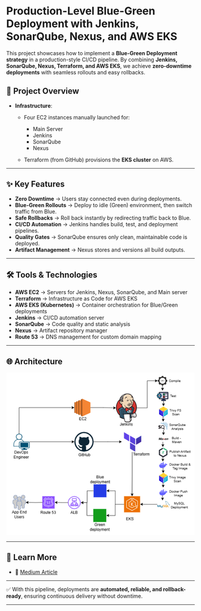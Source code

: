 # Production-Level Blue-Green Deployment with Jenkins, SonarQube, Nexus, and AWS EKS

This project showcases how to implement a **Blue-Green Deployment strategy** in a production-style CI/CD pipeline. By combining **Jenkins, SonarQube, Nexus, Terraform, and AWS EKS**, we achieve **zero-downtime deployments** with seamless rollouts and easy rollbacks.

## 📌 Project Overview

* **Infrastructure**:

  * Four EC2 instances manually launched for:

    * Main Server
    * Jenkins
    * SonarQube
    * Nexus
  * Terraform (from GitHub) provisions the **EKS cluster** on AWS.

---

## ✨ Key Features

* **Zero Downtime** → Users stay connected even during deployments.
* **Blue-Green Rollouts** → Deploy to idle (Green) environment, then switch traffic from Blue.
* **Safe Rollbacks** → Roll back instantly by redirecting traffic back to Blue.
* **CI/CD Automation** → Jenkins handles build, test, and deployment pipelines.
* **Quality Gates** → SonarQube ensures only clean, maintainable code is deployed.
* **Artifact Management** → Nexus stores and versions all build outputs.

---

## 🛠️ Tools & Technologies

* **AWS EC2** → Servers for Jenkins, Nexus, SonarQube, and Main server
* **Terraform** → Infrastructure as Code for AWS EKS
* **AWS EKS (Kubernetes)** → Container orchestration for Blue/Green deployments
* **Jenkins** → CI/CD automation server
* **SonarQube** → Code quality and static analysis
* **Nexus** → Artifact repository manager
* **Route 53** → DNS management for custom domain mapping

---

## 🌐 Architecture

![Architecture Diagram](./architecture.png)

---

## 📖 Learn More

* 📝 [Medium Article]([https://aws.plainenglish.io/production-level-blue-green-deployment-with-jenkins-sonarqube-nexus-and-aws-eks-61eeae3dda46]) 

---

✅ With this pipeline, deployments are **automated, reliable, and rollback-ready**, ensuring continuous delivery without downtime.

---
